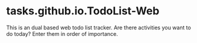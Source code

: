 # tasks.github.io.TodoList-Web
This is an dual based web todo list tracker. Are there activities you want to do today? Enter them in order of importance.
